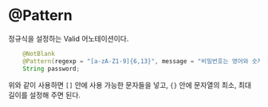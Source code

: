 # @Pattern



정규식을 설정하는 Valid 어노테이션이다.



```java
	@NotBlank
    @Pattern(regexp = "[a-zA-Z1-9]{6,13}", message = "비밀번호는 영어와 숫자를 포함하여 6~13자리 이내로 입력하시오.")
    String password;
```



위와 같이 사용하면 `[]` 안에 사용 가능한 문자들을 넣고, `{}` 안에 문자열의 최소, 최대 길이를 설정해 주면 된다.



